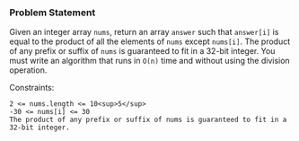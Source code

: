 ### Problem Statement

Given an integer array `nums`, return an array `answer` such that `answer[i]` is equal to the product of all the elements of `nums` except `nums[i]`.
The product of any prefix or suffix of `nums` is guaranteed to fit in a 32-bit integer.
You must write an algorithm that runs in `O(n)` time and without using the division operation.

Constraints:

    2 <= nums.length <= 10<sup>5</sup>
    -30 <= nums[i] <= 30
    The product of any prefix or suffix of nums is guaranteed to fit in a 32-bit integer.

